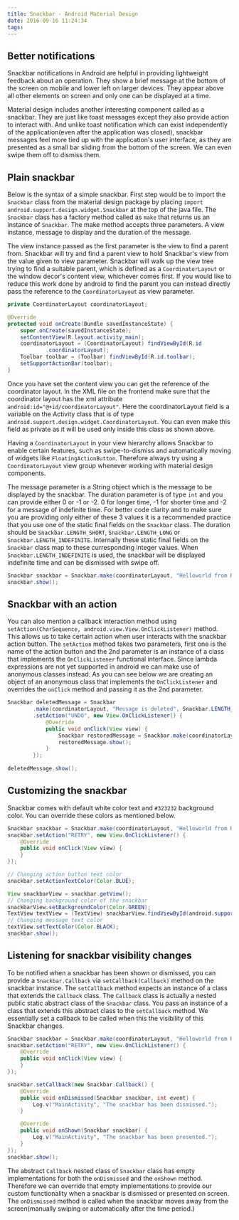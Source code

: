```yaml
---
title: Snackbar - Android Material Design
date: 2016-09-16 11:24:34
tags:
---
```


## Better notifications
Snackbar notifications in Android are helpful in providing lightweight feedback about an operation. They show a brief message at the bottom of the screen on mobile and lower left on larger devices. They appear above all other elements on screen and only one can be displayed at a time.

<!-- more -->

Material design includes another interesting component called as a snackbar. They are just like toast messages except they also provide action to interact with. And unlike toast notification which can exist independently of the application(even after the application was closed), snackbar messages feel more tied up with the application's user interface, as they are presented as a small bar sliding from the bottom of the screen. We can even swipe them off to dismiss them.

## Plain snackbar
Below is the syntax of a simple snackbar. First step would be to import the `Snackbar` class from the material design package by placing `import android.support.design.widget.Snackbar` at the top of the java file. The `Snackbar` class has a factory method called as `make` that returns us an instance of `Snackbar`. The make method accepts three parameters. A view instance, message to display and the duration of the message.

The view instance passed as the first parameter is the view to find a parent from. Snackbar will try and find a parent view to hold Snackbar's view from the value given to view parameter. Snackbar will walk up the view tree trying to find a suitable parent, which is defined as a `CoordinatorLayout` or the window decor's content view, whichever comes first. If you would like to reduce this work done by android to find the parent you can instead directly pass the reference to the `CoordinatorLayout` as view parameter.
```java
private CoordinatorLayout coordinatorLayout;

@Override
protected void onCreate(Bundle savedInstanceState) {
    super.onCreate(savedInstanceState);
    setContentView(R.layout.activity_main);
    coordinatorLayout = (CoordinatorLayout) findViewById(R.id
            .coordinatorLayout);
    Toolbar toolbar = (Toolbar) findViewById(R.id.toolbar);
    setSupportActionBar(toolbar);
}
```
Once you have set the content view you can get the reference of the coordinator layout. In the XML file on the frontend make sure that the coordinator layout has the xml attribute `android:id="@+id/coordinatorLayout"`. Here the coordinatorLayout field is a variable on the Activity class that is of type `android.support.design.widget.CoordinatorLayout`. You can even make this field as private as it will be used only inside this class as shown above.

Having a `CoordinatorLayout` in your view hierarchy allows Snackbar to enable certain features, such as swipe-to-dismiss and automatically moving of widgets like `FloatingActionButton`. Therefore always try using a `CoordinatorLayout` view group whenever working with material design components.

The message parameter is a String object which is the message to be displayed by the snackbar. The duration parameter is of type `int` and you can provide either 0 or -1 or -2. 0 for longer time, -1 for shorter time and -2 for a message of indefinite time. For better code clarity and to make sure you are providing only either of these 3 values it is a recommended practice that you use one of the static final fields on the `Snackbar` class. The duration should be `Snackbar.LENGTH_SHORT`, `Snackbar.LENGTH_LONG` or `Snackbar.LENGTH_INDEFINITE`. Internally these static final fields on the `Snackbar` class map to these curresponding integer values. When `Snackbar.LENGTH_INDEFINITE` is used, the snackbar will be displayed indefinite time and can be dismissed with swipe off.
```java
Snackbar snackbar = Snackbar.make(coordinatorLayout, "Helloworld from Raj Abishek", Snackbar.LENGTH_LONG);
snackbar.show();
```

## Snackbar with an action
You can also mention a callback interaction method using `setAction(CharSequence, android.view.View.OnClickListener)` method. This allows us to take certain action when user interacts with the snackbar action button. The `setAction` method takes two parameters, first one is the name of the action button and the 2nd parameter is an instance of a class that implements the `OnClickListener` functional interface. Since lambda expressions are not yet supported in android we can make use of anonymous classes instead. As you can see below we are creating an object of an anonymous class that implements the `OnClickListener` and overrides the `onClick` method and passing it as the 2nd parameter.
```java
Snackbar deletedMessage = Snackbar
        .make(coordinatorLayout, "Message is deleted", Snackbar.LENGTH_LONG)
        .setAction("UNDO", new View.OnClickListener() {
            @Override
            public void onClick(View view) {
                Snackbar restoredMessage = Snackbar.make(coordinatorLayout, "Message is restored!", Snackbar.LENGTH_SHORT);
                restoredMessage.show();
            }
        });
 
deletedMessage.show();
```

## Customizing the snackbar
Snackbar comes with default white color text and `#323232` background color. You can override these colors as mentioned below.
```java
Snackbar snackbar = Snackbar.make(coordinatorLayout, "Helloworld from Raj Abishek", Snackbar.LENGTH_LONG);
snackbar.setAction("RETRY", new View.OnClickListener() {
    @Override
    public void onClick(View view) {
    }
});

// Changing action button text color
snackbar.setActionTextColor(Color.BLUE);

View snackbarView = snackbar.getView();
// Changing background color of the snackbar
snackbarView.setBackgroundColor(Color.GREEN);
TextView textView = (TextView) snackbarView.findViewById(android.support.design.R.id.snackbar_text);
// Changing message text color
textView.setTextColor(Color.BLACK);
snackbar.show();
```

## Listening for snackbar visibility changes
To be notified when a snackbar has been shown or dismissed, you can provide a `Snackbar.Callback` via `setCallback(Callback)` method on the snackbar instance. The `setCallback` method expects an instance of a class that extends the `Callback` class. The `Callback` class is actually a nested public static abstract class of the `Snackbar` class. You pass an instance of a class that extends this abstract class to the `setCallback` method. We essentially set a callback to be called when this the visibility of this Snackbar changes.
```java
Snackbar snackbar = Snackbar.make(coordinatorLayout, "Helloworld from Raj Abishek", Snackbar.LENGTH_LONG);
snackbar.setAction("RETRY", new View.OnClickListener() {
    @Override
    public void onClick(View view) {
    }
});

snackbar.setCallback(new Snackbar.Callback() {
    @Override
    public void onDismissed(Snackbar snackbar, int event) {
        Log.v("MainActivity", "The snackbar has been dismissed.");
    }

    @Override
    public void onShown(Snackbar snackbar) {
        Log.v("MainActivity", "The snackbar has been presented.");
    }
});
snackbar.show();
```
The abstract `Callback` nested class of `Snackbar` class has empty implementations for both the `onDismissed` and the `onShown` method. Therefore we can override that empty implementations to provide our custom functionality when a snackbar is dismissed or presented on screen. The `onDismissed` method is called when the snackbar moves away from the screen(manually swiping or automatically after the time period.)